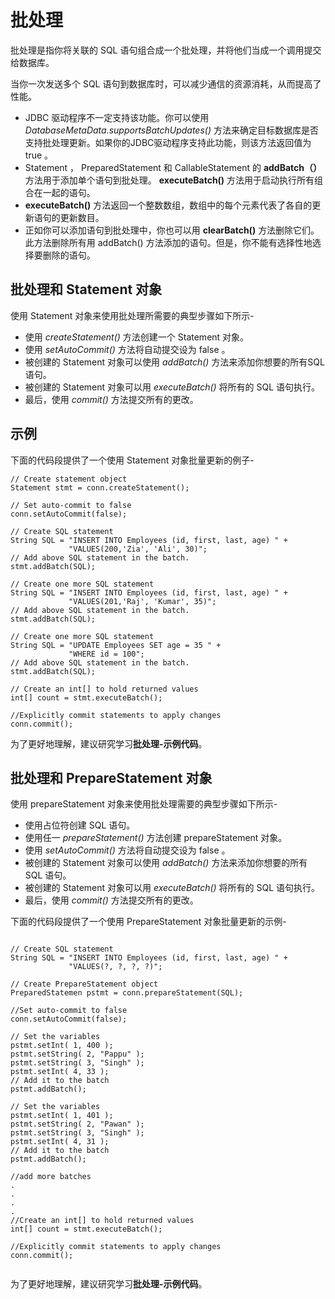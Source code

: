 # 批处理

批处理是指你将关联的 SQL 语句组合成一个批处理，并将他们当成一个调用提交给数据库。

当你一次发送多个 SQL 语句到数据库时，可以减少通信的资源消耗，从而提高了性能。

- JDBC 驱动程序不一定支持该功能。你可以使用  *DatabaseMetaData.supportsBatchUpdates()* 方法来确定目标数据库是否支持批处理更新。如果你的JDBC驱动程序支持此功能，则该方法返回值为 true 。
- Statement ， PreparedStatement 和 CallableStatement 的  **addBatch（）** 方法用于添加单个语句到批处理。 **executeBatch()** 方法用于启动执行所有组合在一起的语句。
- **executeBatch()** 方法返回一个整数数组，数组中的每个元素代表了各自的更新语句的更新数目。
- 正如你可以添加语句到批处理中，你也可以用 **clearBatch()** 方法删除它们。此方法删除所有用 addBatch() 方法添加的语句。但是，你不能有选择性地选择要删除的语句。

## 批处理和 Statement 对象

使用 Statement 对象来使用批处理所需要的典型步骤如下所示-

- 使用 *createStatement()* 方法创建一个 Statement 对象。
- 使用 *setAutoCommit()* 方法将自动提交设为 false 。
- 被创建的 Statement 对象可以使用 *addBatch()* 方法来添加你想要的所有SQL语句。
- 被创建的 Statement 对象可以用 *executeBatch()* 将所有的 SQL  语句执行。
- 最后，使用 *commit()* 方法提交所有的更改。

## 示例

下面的代码段提供了一个使用 Statement 对象批量更新的例子-

```
// Create statement object
Statement stmt = conn.createStatement();

// Set auto-commit to false
conn.setAutoCommit(false);

// Create SQL statement
String SQL = "INSERT INTO Employees (id, first, last, age) " +
             "VALUES(200,'Zia', 'Ali', 30)";
// Add above SQL statement in the batch.
stmt.addBatch(SQL);

// Create one more SQL statement
String SQL = "INSERT INTO Employees (id, first, last, age) " +
             "VALUES(201,'Raj', 'Kumar', 35)";
// Add above SQL statement in the batch.
stmt.addBatch(SQL);

// Create one more SQL statement
String SQL = "UPDATE Employees SET age = 35 " +
             "WHERE id = 100";
// Add above SQL statement in the batch.
stmt.addBatch(SQL);

// Create an int[] to hold returned values
int[] count = stmt.executeBatch();

//Explicitly commit statements to apply changes
conn.commit();
```

为了更好地理解，建议研究学习**批处理-示例代码**。

## 批处理和 PrepareStatement 对象

使用 prepareStatement 对象来使用批处理需要的典型步骤如下所示-

- 使用占位符创建 SQL 语句。
- 使用任一 *prepareStatement()* 方法创建 prepareStatement 对象。
- 使用 *setAutoCommit()* 方法将自动提交设为 false 。
- 被创建的 Statement 对象可以使用 *addBatch()* 方法来添加你想要的所有 SQL 语句。
- 被创建的 Statement 对象可以用 *executeBatch()* 将所有的 SQL  语句执行。
- 最后，使用 *commit()* 方法提交所有的更改。

下面的代码段提供了一个使用 PrepareStatement 对象批量更新的示例-

```

// Create SQL statement
String SQL = "INSERT INTO Employees (id, first, last, age) " +
             "VALUES(?, ?, ?, ?)";

// Create PrepareStatement object
PreparedStatemen pstmt = conn.prepareStatement(SQL);

//Set auto-commit to false
conn.setAutoCommit(false);

// Set the variables
pstmt.setInt( 1, 400 );
pstmt.setString( 2, "Pappu" );
pstmt.setString( 3, "Singh" );
pstmt.setInt( 4, 33 );
// Add it to the batch
pstmt.addBatch();

// Set the variables
pstmt.setInt( 1, 401 );
pstmt.setString( 2, "Pawan" );
pstmt.setString( 3, "Singh" );
pstmt.setInt( 4, 31 );
// Add it to the batch
pstmt.addBatch();

//add more batches
.
.
.
.
//Create an int[] to hold returned values
int[] count = stmt.executeBatch();

//Explicitly commit statements to apply changes
conn.commit();


```

为了更好地理解，建议研究学习**批处理-示例代码**。
